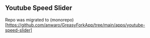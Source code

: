 ## Youtube Speed Slider

Repo was migrated to (monorepo)[https://github.com/anwaro/GreasyForkApp/tree/main/apps/youtube-speed-slider]
